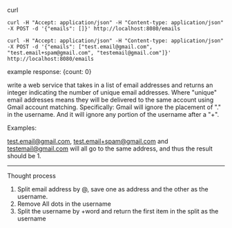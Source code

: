 curl

```
curl -H "Accept: application/json" -H "Content-type: application/json" -X POST -d '{"emails": []}' http://localhost:8080/emails
```

```
curl -H "Accept: application/json" -H "Content-type: application/json" -X POST -d '{"emails": ["test.email@gmail.com", "test.email+spam@gmail.com", "testemail@gmail.com"]}' http://localhost:8080/emails
```

example response: {count: 0}


write a web service that takes in a list of email addresses and returns an integer indicating the number of unique email addresses. Where "unique" email addresses means they will be delivered to the same account using Gmail account matching. Specifically:
 Gmail will ignore the placement of "." in the username. And it will ignore any portion of the username after a "+".

Examples:

test.email@gmail.com,
test.email+spam@gmail.com
 and testemail@gmail.com
 will all go to the same address, and thus the result should be 1.
 
 ---
 Thought process
 1) Split email address by @, save one as address and the other as the username.
 2) Remove All dots in the username
 3) Split the username by +word and return the first item in the split as the username